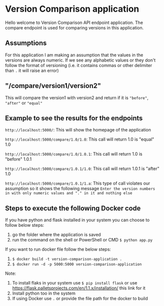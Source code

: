 # Version Comparison application
Hello welcome to Version Comparison API endpoint application.
The compare endpoint is used for comparing versions in this application.

## Assumptions
For this application I am making an assumption that the values in the versions are always numeric.
If we see any alphabetic values or they don't follow the format of versioning (i.e. it contains commas or other delimiter than `.` it will raise an error)

## "/compare/version1/version2"
This will compare the version1 with version2 and return if it is `"before"`, `"after"` or `"equal"`

## Example to see the results for the endpoints
`http://localhost:5000/`: This will show the homepage of the application

`http://localhost:5000/compare/1.0/1.0`: This call will return 1.0 is "equal" 1.0

`http://localhost:5000/compare/1.0/1.0.1`: This call will return 1.0 is "before" 1.0.1

`http://localhost:5000/compare/1.0.1/1.0`: This call will return 1.0.1 is "after" 1.0

`http://localhost:5000/compare/1.0.1/1.a`: This type of call violates our assumption so it shows the following message `Enter the version numbers in with only numeric values and "." in it and nothing else`

## Steps to execute the following Docker code
If you have python and flask installed in your system you can choose to follow below steps:
1) go the folder where the application is saved
2) run the command on the shell or PowerShell or CMD `$ python app.py`

If you want to run docker file follow the below steps:
1) `$ docker build -t version-comparison-application .`
2) `$ docker run -d -p 5000:5000 version-comparison-application`

Note:
1) To install flaks in your system use `$ pip install flask` or use https://flask.palletsprojects.com/en/1.1.x/installation/ this link for it
2) Install python too in the system
3) If using Docker use `.` or provide the file path for the docker to build
